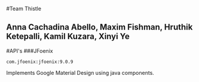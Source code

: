 #Team Thistle
## Anna Cachadina Abello, Maxim Fishman, Hruthik Ketepalli, Kamil Kuzara, Xinyi Ye

#API's
###JFoenix

`com.jfoenix:jfoenix:9.0.9`

Implements Google Material Design using java components.
